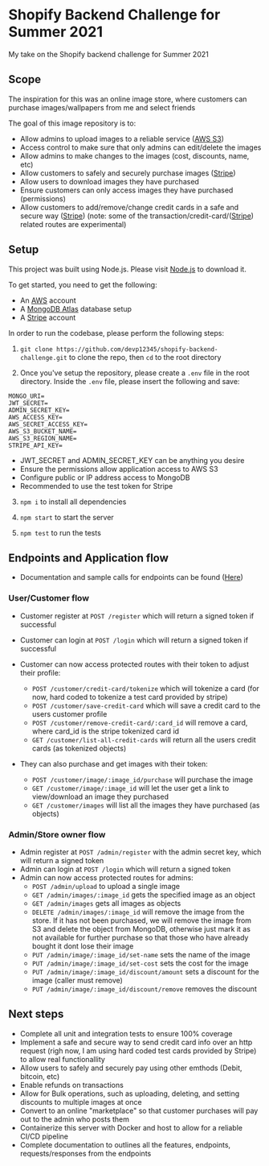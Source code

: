 # Shopify Backend Challenge for Summer 2021
My take on the Shopify backend challenge for Summer 2021

## Scope

The inspiration for this was an online image store, where customers can purchase images/wallpapers from me and select friends

The goal of this image repository is to:
- Allow admins to upload images to a reliable service ([AWS S3](https://aws.amazon.com/s3/)) 
- Access control to make sure that only admins can edit/delete the images
- Allow admins to make changes to the images (cost, discounts, name, etc)
- Allow customers to safely and securely purchase images ([Stripe](https://stripe.com/en-ca))
- Allow users to download images they have purchased
- Ensure customers can only access images they have purchased (permissions)
- Allow customers to add/remove/change credit cards in a safe and secure way ([Stripe](https://stripe.com/en-ca)) 
(note: some of the transaction/credit-card/([Stripe](https://stripe.com/en-ca)) related routes are experimental)

## Setup 

This project was built using Node.js.
Please visit [Node.js](https://nodejs.org/en/) to download it.

To get started, you need to get the following:

- An [AWS](https://aws.amazon.com/) account
- A [MongoDB Atlas](https://www.mongodb.com/cloud/atlas) database setup
- A [Stripe](https://dashboard.stripe.com/register) account

In order to run the codebase, please perform the following steps:

1. `git clone https://github.com/devp12345/shopify-backend-challenge.git` to clone the repo, then `cd` to the root directory

2. Once you've setup the repository, please create a `.env` file in the root directory.
   Inside the `.env` file, please insert the following and save:

```
MONGO_URI=
JWT_SECRET=
ADMIN_SECRET_KEY=
AWS_ACCESS_KEY=
AWS_SECRET_ACCESS_KEY=
AWS_S3_BUCKET_NAME=
AWS_S3_REGION_NAME=
STRIPE_API_KEY=
```
  - JWT_SECRET and ADMIN_SECRET_KEY can be anything you desire
  - Ensure the permissions allow application access to AWS S3
  - Configure public or IP address access to MongoDB
  - Recommended to use the test token for Stripe

3. `npm i` to install all dependencies

4. `npm start` to start the server

5. `npm test` to run the tests

## Endpoints and Application flow
- Documentation and sample calls for endpoints can be found ([Here](https://documenter.getpostman.com/view/8475596/TVsxBmfea))

### User/Customer flow
- Customer register at `POST /register` which will return a signed token if successful
- Customer can login at `POST /login` which will return a signed token if successful
- Customer can now access protected routes with their token to adjust their profile:
  - `POST /customer/credit-card/tokenize` which will tokenize a card (for now, hard coded to tokenize a test card provided by stripe)
  - `POST /customer/save-credit-card` which will save a credit card to the users customer profile
  - `POST /customer/remove-credit-card/:card_id` will remove a card, where card_id is the stripe tokenized card id
  - `GET /customer/list-all-credit-cards` will return all the users credit cards (as tokenized objects)
  
- They can also purchase and get images with their token:
  - `POST /customer/image/:image_id/purchase` will purchase the image
  - `GET /customer/image/:image_id` will let the user get a link to view/download an image they purchased
  - `GET /customer/images` will list all the images they have purchased (as objects)
  
### Admin/Store owner flow
- Admin register at `POST /admin/register` with the admin secret key, which will return a signed token 
- Admin can login at `POST /login` which will return a signed token 
- Admin can now access protected routes for admins:
  - `POST /admin/upload` to upload a single image
  - `GET /admin/images/:image_id` gets the specified image as an object
  - `GET /admin/images` gets all images as objects
  - `DELETE /admin/images/:image_id` will remove the image from the store. If it has not been purchased, we will remove the image from S3 and delete the object from MongoDB, otherwise just mark it as not available for further purchase so that those who have already bought it dont lose their image
  - `PUT /admin/image/:image_id/set-name` sets the name of the image
  - `PUT /admin/image/:image_id/set-cost` sets the cost for the image
  - `PUT /admin/image/:image_id/discount/amount` sets a discount for the image (caller must remove)
  - `PUT /admin/image/:image_id/discount/remove` removes the discount


## Next steps
- Complete all unit and integration tests to ensure 100% coverage
- Implement a safe and secure way to send credit card info over an http request (righ now, I am using hard coded test cards provided by Stripe) to allow real functionallity
- Allow users to safely and securely pay using other emthods (Debit, bitcoin, etc)
- Enable refunds on transactions
- Allow for Bulk operations, such as uploading, deleting, and setting discounts to multiple images at once
- Convert to an online "marketplace" so that customer purchases will pay out to the admin who posts them
- Containerize this server with Docker and host to allow for a reliable CI/CD pipeline
- Complete documentation to outlines all the features, endpoints, requests/responses from the endpoints
